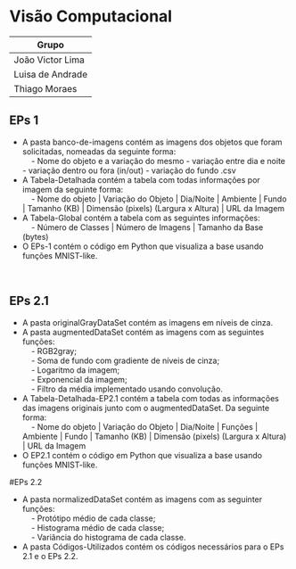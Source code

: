 # Visão Computacional

| Grupo         |
|---------------|
| João Victor Lima    |
| Luisa de Andrade |
| Thiago Moraes |

## EPs 1
- A pasta banco-de-imagens contém as imagens dos objetos que foram solicitadas, nomeadas da seguinte forma: <br>
&nbsp;&nbsp;&nbsp;&nbsp;- Nome do objeto e a variação do mesmo - variação entre dia e noite - variação dentro ou fora (in/out) - variação do fundo .csv <br>
- A Tabela-Detalhada contém a tabela com todas informações por imagem da seguinte forma: <br>
&nbsp;&nbsp;&nbsp;&nbsp;- Nome do objeto | Variação do Objeto | Dia/Noite | Ambiente | Fundo | Tamanho (KB) | Dimensão (pixels) (Largura x Altura) | URL da Imagem <br>
- A Tabela-Global contém a tabela com as seguintes informações: <br>
&nbsp;&nbsp;&nbsp;&nbsp;- Número de Classes	| Número de Imagens | Tamanho da Base (bytes) <br>
- O EPs-1 contém o código em Python que visualiza a base usando funções MNIST-like. <br>
<br>

## EPs 2.1
- A pasta originalGrayDataSet contém as imagens em níveis de cinza. <br>
- A pasta augmentedDataSet contém as imagens com as seguintes funções: <br>
&nbsp;&nbsp;&nbsp;&nbsp;- RGB2gray; <br>
&nbsp;&nbsp;&nbsp;&nbsp;- Soma de fundo com gradiente de níveis de cinza; <br>
&nbsp;&nbsp;&nbsp;&nbsp;- Logaritmo da imagem; <br>
&nbsp;&nbsp;&nbsp;&nbsp;- Exponencial da imagem; <br>
&nbsp;&nbsp;&nbsp;&nbsp;- Filtro da média implementado usando convolução. <br>
- A Tabela-Detalhada-EP2.1 contém a tabela com todas as informações das imagens originais junto com o augmentedDataSet. Da seguinte forma: <br>
&nbsp;&nbsp;&nbsp;&nbsp;- Nome do objeto | Variação do Objeto | Dia/Noite | Funções | Ambiente | Fundo | Tamanho (KB) | Dimensão (pixels) (Largura x Altura) | URL da Imagem <br>
- O EP2.1 contém o código em Python que visualiza a base usando funções MNIST-like.

#EPs 2.2
- A pasta normalizedDataSet contém as imagens com as seguinter funções: <br>
&nbsp;&nbsp;&nbsp;&nbsp;- Protótipo médio de cada classe; <br>
&nbsp;&nbsp;&nbsp;&nbsp;- Histograma médio de cada classe; <br>
&nbsp;&nbsp;&nbsp;&nbsp;- Variância do histograma de cada classe. <br>
- A pasta Códigos-Utilizados contém os códigos necessários para o EPs 2.1 e o EPs 2.2.
